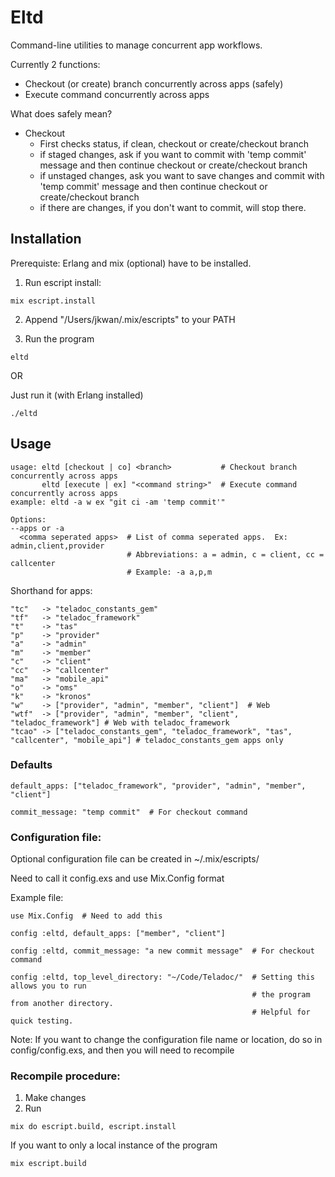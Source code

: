 # Eltd

Command-line utilities to manage concurrent app workflows.

Currently 2 functions:
* Checkout (or create) branch concurrently across apps (safely)
* Execute command concurrently across apps

What does safely mean?
- Checkout
  * First checks status, if clean, checkout or create/checkout branch
  * if staged changes, ask if you want to commit with 'temp commit' message and
    then continue checkout or create/checkout branch
  * if unstaged changes, ask you want to save changes and commit with 'temp commit'
    message and then continue checkout or create/checkout branch
  * if there are changes, if you don't want to commit, will stop there.

## Installation

  Prerequiste: Erlang and mix (optional) have to be installed.

  1. Run escript install:

  ```
  mix escript.install
  ```

  2. Append "/Users/jkwan/.mix/escripts" to your PATH

  3. Run the program

  ```
  eltd
  ```

  OR

  Just run it (with Erlang installed)

  ```
  ./eltd
  ```

## Usage

  ```
  usage: eltd [checkout | co] <branch>           # Checkout branch concurrently across apps
         eltd [execute | ex] "<command string>"  # Execute command concurrently across apps
  example: eltd -a w ex "git ci -am 'temp commit'"

  Options:
  --apps or -a
    <comma seperated apps>  # List of comma seperated apps.  Ex: admin,client,provider
                            # Abbreviations: a = admin, c = client, cc = callcenter
                            # Example: -a a,p,m
  ```

Shorthand for apps:

  ```
  "tc"   -> "teladoc_constants_gem"
  "tf"   -> "teladoc_framework"
  "t"    -> "tas"
  "p"    -> "provider"
  "a"    -> "admin"
  "m"    -> "member"
  "c"    -> "client"
  "cc"   -> "callcenter"
  "ma"   -> "mobile_api"
  "o"    -> "oms"
  "k"    -> "kronos"
  "w"    -> ["provider", "admin", "member", "client"]  # Web
  "wtf"  -> ["provider", "admin", "member", "client", "teladoc_framework"] # Web with teladoc_framework
  "tcao" -> ["teladoc_constants_gem", "teladoc_framework", "tas", "callcenter", "mobile_api"] # teladoc_constants_gem apps only
  ```
### Defaults

```
default_apps: ["teladoc_framework", "provider", "admin", "member", "client"]

commit_message: "temp commit"  # For checkout command
```

### Configuration file:

Optional configuration file can be created in ~/.mix/escripts/

Need to call it config.exs and use Mix.Config format

Example file:
```
use Mix.Config  # Need to add this

config :eltd, default_apps: ["member", "client"]

config :eltd, commit_message: "a new commit message"  # For checkout command

config :eltd, top_level_directory: "~/Code/Teladoc/"  # Setting this allows you to run
                                                      # the program from another directory.
                                                      # Helpful for quick testing.
```

Note: If you want to change the configuration file name or location,
do so in config/config.exs, and then you will need to recompile

### Recompile procedure:

1. Make changes
2. Run
```
mix do escript.build, escript.install
```
If you want to only a local instance of the program
```
mix escript.build
```
